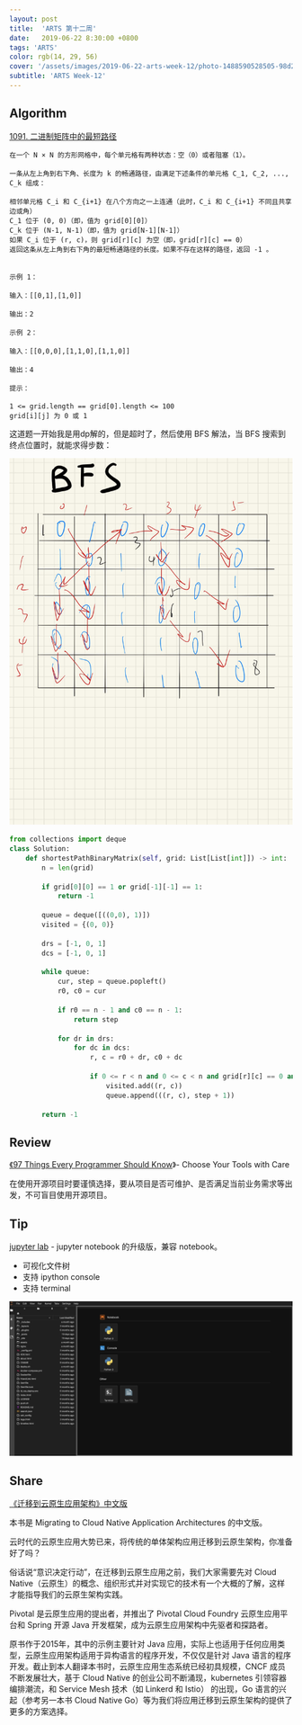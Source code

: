 ```yaml
---
layout: post
title:  'ARTS 第十二周'
date:   2019-06-22 8:30:00 +0800
tags: 'ARTS'
color: rgb(14, 29, 56)
cover: '/assets/images/2019-06-22-arts-week-12/photo-1488590528505-98d2b5aba04b.jpeg'
subtitle: 'ARTS Week-12'
---
```


## **Algorithm**

[1091. 二进制矩阵中的最短路径](https://leetcode-cn.com/problems/shortest-path-in-binary-matrix/)

```
在一个 N × N 的方形网格中，每个单元格有两种状态：空（0）或者阻塞（1）。
    
一条从左上角到右下角、长度为 k 的畅通路径，由满足下述条件的单元格 C_1, C_2, ..., C_k 组成：

相邻单元格 C_i 和 C_{i+1} 在八个方向之一上连通（此时，C_i 和 C_{i+1} 不同且共享边或角）
C_1 位于 (0, 0)（即，值为 grid[0][0]）
C_k 位于 (N-1, N-1)（即，值为 grid[N-1][N-1]）
如果 C_i 位于 (r, c)，则 grid[r][c] 为空（即，grid[r][c] == 0）
返回这条从左上角到右下角的最短畅通路径的长度。如果不存在这样的路径，返回 -1 。


示例 1：

输入：[[0,1],[1,0]]

输出：2

示例 2：

输入：[[0,0,0],[1,1,0],[1,1,0]]

输出：4

提示：

1 <= grid.length == grid[0].length <= 100
grid[i][j] 为 0 或 1
```



这道题一开始我是用dp解的，但是超时了，然后使用 BFS 解法，当 BFS 搜索到终点位置时，就能求得步数：

![img1](/assets/images/2019-06-22-arts-week-12/1091-91a03ef8-fb09-4cb4-8668-220e3456188d._-3.jpg)

```python
from collections import deque
class Solution:
    def shortestPathBinaryMatrix(self, grid: List[List[int]]) -> int:
        n = len(grid)
        
        if grid[0][0] == 1 or grid[-1][-1] == 1:
            return -1
        
        queue = deque([((0,0), 1)])
        visited = {(0, 0)}
        
        drs = [-1, 0, 1]
        dcs = [-1, 0, 1]
        
        while queue:
            cur, step = queue.popleft()
            r0, c0 = cur
            
            if r0 == n - 1 and c0 == n - 1:
                return step
            
            for dr in drs:
                for dc in dcs:
                    r, c = r0 + dr, c0 + dc
                    
                    if 0 <= r < n and 0 <= c < n and grid[r][c] == 0 and (r, c) not in visited:
                        visited.add((r, c))
                        queue.append(((r, c), step + 1))
        
        return -1
```

## Review

[《97 Things Every Programmer Should Know](https://jf-blog.fr/download/59/)》- Choose Your Tools with Care

在使用开源项目时要谨慎选择，要从项目是否可维护、是否满足当前业务需求等出发，不可盲目使用开源项目。

## Tip

[jupyter lab](https://github.com/jupyterlab/jupyterlab) - jupyter notebook 的升级版，兼容 notebook。

- 可视化文件树
- 支持 ipython console
- 支持 terminal

![img2](/assets/images/2019-06-22-arts-week-12/Untitled-a4d865f7-04db-4b45-86ca-77b20015f4d0.png)

## Share

[《迁移到云原生应用架构》中文版](http://jimmysong.io/migrating-to-cloud-native-application-architectures/) 

本书是 Migrating to Cloud Native Application Architectures 的中文版。

云时代的云原生应用大势已来，将传统的单体架构应用迁移到云原生架构，你准备好了吗？

俗话说“意识决定行动”，在迁移到云原生应用之前，我们大家需要先对 Cloud Native（云原生）的概念、组织形式并对实现它的技术有一个大概的了解，这样才能指导我们的云原生架构实践。

Pivotal 是云原生应用的提出者，并推出了 Pivotal Cloud Foundry 云原生应用平台和 Spring 开源 Java 开发框架，成为云原生应用架构中先驱者和探路者。

原书作于2015年，其中的示例主要针对 Java 应用，实际上也适用于任何应用类型，云原生应用架构适用于异构语言的程序开发，不仅仅是针对 Java 语言的程序开发。截止到本人翻译本书时，云原生应用生态系统已经初具规模，CNCF 成员不断发展壮大，基于 Cloud Native 的创业公司不断涌现，kubernetes 引领容器编排潮流，和 Service Mesh 技术（如 Linkerd 和 Istio） 的出现，Go 语言的兴起（参考另一本书 Cloud Native Go）等为我们将应用迁移到云原生架构的提供了更多的方案选择。